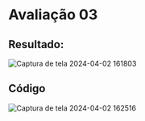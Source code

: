 # Avaliação 03
## Resultado:
![Captura de tela 2024-04-02 161803](https://github.com/Jenni201206/pdm2-241/assets/131280055/7f758146-5cdb-4cb9-802f-b24c1fa48167)

## Código
![Captura de tela 2024-04-02 162516](https://github.com/Jenni201206/pdm2-241/assets/131280055/df112e64-ca0a-44c8-93d1-4948d599dc97)
